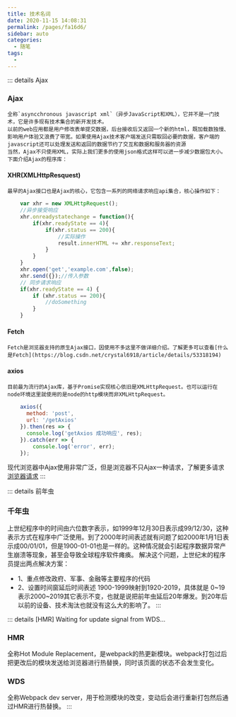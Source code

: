 ```yaml
---
title: 技术名词
date: 2020-11-15 14:08:31
permalink: /pages/fa16d6/
sidebar: auto
categories:
  - 随笔
tags:
  - 
---
```

::: details Ajax
### Ajax
	全称`asyncchronous javascript xml`（异步JavaScript和XML），它并不是一门技术，它是许多现有技术集合的新开发技术。
	以前的web应用都是用户修改表单提交数据，后台接收后又返回一个新的html，既加载数独慢、影响用户体验又浪费了带宽。如果使用Ajax技术客户端发送只需取回必要的数据，客户端的javascript还可以处理发送和返回的数据节约了交互和数据和服务器的资源
	当然，Ajax不只使用XML，实际上我们更多的使用json格式这样可以进一步减少数据包大小。
	下面介绍Ajax的程序库：
	
#### XHR(XMLHttpResquest)
	最早的Ajax接口也是Ajax的核心，它包含一系列的网络请求响应api集合，核心操作如下：
```javascript
	var xhr = new XMLHttpRequest();
	//异步接受响应
	xhr.onreadystatechange = function(){
	    if(xhr.readyState == 4){
	        if(xhr.status == 200){
	            //实际操作
	            result.innerHTML += xhr.responseText;
	        }
	    }
	}
	xhr.open('get','example.com',false);
	xhr.send({});//传入参数
	// 同步请求响应
	if(xhr.readyState == 4) {
		if (xhr.status == 200){
			//doSomething
		}
	}
```

#### Fetch
	Fetch是浏览器支持的原生Ajax接口，因使用不多这里不做详细介绍。了解更多可以查看[什么是Fetch](https://blog.csdn.net/crystal6918/article/details/53318194)

#### axios
	目前最为流行的Ajax库，基于Promise实现核心依旧是XMLHttpRequest。也可以运行在node环境这里就使用的是node的http模块而非XMLHttpRequest。
```javascript
	axios({ 
      method: 'post', 
      url: '/getAxios' 
    }).then(res => { 
      console.log('getAxios 成功响应', res); 
    }).catch(err => {
		console.log('error', err);
	});
```
	
现代浏览器中Ajax使用非常广泛，但是浏览器不只Ajax一种请求，了解更多请求[浏览器请求](https://xie.infoq.cn/article/78b131991584e1b478195117c)
:::


::: details 前年虫
### 千年虫
上世纪程序中的时间由六位数字表示，如1999年12月30日表示成99/12/30，这种表示方式在程序中广泛使用。到了2000年时间表述就有问题了如2000年1月1日表示成00/01/01，但是1900-01-01也是一样的。这种情况就会引起程序数据异常产生崩溃等现象，甚至会导致全球程序软件瘫痪。
解决这个问题，上世纪末的程序员提出两点解决方案：
* 1、重点修改政府、军事、金融等主要程序的代码
* 2、设置时间窗延后时间表述
1900-1999映射到1920-2019，具体就是 0~19表示2000~2019其它表示不变，也就是说把前年虫延后20年爆发。到20年后以前的设备、技术淘汰也就没有这么大的影响了。
:::

::: details [HMR] Waiting for update signal from WDS...
### HMR
全称Hot Module Replacement，是webpack的热更新模块。webpack打包过后把更改后的模块发送给浏览器进行热替换，同时该页面的状态不会发生变化。
### WDS
全称Webpack dev server，用于检测模块的改变，变动后会进行重新打包然后通过HMR进行热替换。
:::